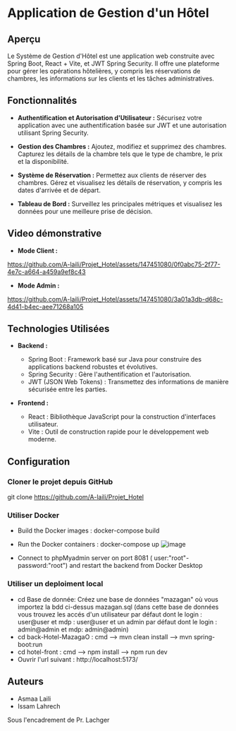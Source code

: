 # Application de Gestion d'un Hôtel

## Aperçu

Le Système de Gestion d'Hôtel est une application web construite avec Spring Boot, React + Vite, et JWT Spring Security. Il offre une plateforme pour gérer les opérations hôtelières, y compris les réservations de chambres, les informations sur les clients et les tâches administratives.

## Fonctionnalités

- **Authentification et Autorisation d'Utilisateur :** Sécurisez votre application avec une authentification basée sur JWT et une autorisation utilisant Spring Security.

- **Gestion des Chambres :** Ajoutez, modifiez et supprimez des chambres. Capturez les détails de la chambre tels que le type de chambre, le prix et la disponibilité.

- **Système de Réservation :** Permettez aux clients de réserver des chambres. Gérez et visualisez les détails de réservation, y compris les dates d'arrivée et de départ.

- **Tableau de Bord :** Surveillez les principales métriques et visualisez les données pour une meilleure prise de décision.

## Video démonstrative
- **Mode Client :**


https://github.com/A-laili/Projet_Hotel/assets/147451080/0f0abc75-2f77-4e7c-a664-a459a9ef8c43


- **Mode Admin :**

  



https://github.com/A-laili/Projet_Hotel/assets/147451080/3a01a3db-d68c-4d41-b4ec-aee71268a105









## Technologies Utilisées

- **Backend :**
  - Spring Boot : Framework basé sur Java pour construire des applications backend robustes et évolutives.
  - Spring Security : Gère l'authentification et l'autorisation.
  - JWT (JSON Web Tokens) : Transmettez des informations de manière sécurisée entre les parties.

- **Frontend :**
  - React : Bibliothèque JavaScript pour la construction d'interfaces utilisateur.
  - Vite : Outil de construction rapide pour le développement web moderne.

## Configuration

### Cloner le projet depuis GitHub
git clone https://github.com/A-laili/Projet_Hotel
### Utiliser Docker
- Build the Docker images :
docker-compose build

- Run the Docker containers :
docker-compose up
![image](https://github.com/A-laili/Hotel-Mazagan/assets/147451080/4258bc4f-3ea3-4d4d-8a76-e10fbc70b472)

- Connect to phpMyadmin server on port 8081 ( user:"root"-password:"root") and restart the backend from Docker Desktop
### Utiliser un deploiment local
- cd Base de donnée: 
  Créez une base de données "mazagan" où vous importez la bdd ci-dessus mazagan.sql
(dans cette base de données vous trouvez les accés d'un utilisateur par défaut dont le login : user@user et mdp : user@user et un admin par défaut dont le login : admin@admin et mdp: admin@admin)
- cd back-Hotel-MazagaO :
cmd --> mvn clean install
    --> mvn spring-boot:run
- cd hotel-front :
cmd --> npm install
    --> npm run dev
- Ouvrir l'url suivant : http://localhost:5173/

## Auteurs

- Asmaa Laili
- Issam Lahrech

Sous l'encadrement de Pr. Lachger





